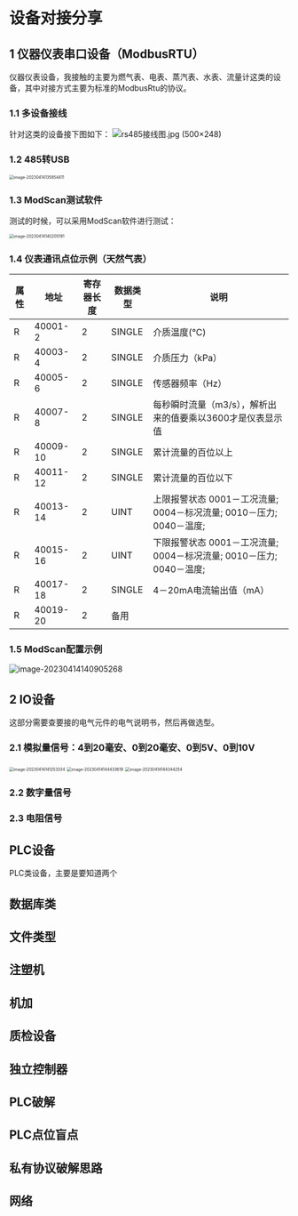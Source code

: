 # 设备对接分享

## 1 仪器仪表串口设备（ModbusRTU）

​	仪器仪表设备，我接触的主要为燃气表、电表、蒸汽表、水表、流量计这类的设备，其中对接方式主要为标准的ModbusRtu的协议。

### 1.1 多设备接线

针对这类的设备接下图如下：
![rs485接线图.jpg (500×248)](Imag\rs485接线图.jpg?lastModify=1681451594)

### 1.2 485转USB



<img src="Imag\image-20230414135854411.png" alt="image-20230414135854411" style="zoom:50%;" />



### 1.3 ModScan测试软件

测试的时候，可以采用ModScan软件进行测试：

<img src="Imag\image-20230414140205191.png" alt="image-20230414140205191" style="zoom:50%;" />

### 1.4 仪表通讯点位示例（天然气表）

| 属性 | 地址     | 寄存器长度 | 数据类型 | 说明                                                         |
| ---- | -------- | ---------- | -------- | ------------------------------------------------------------ |
| R    | 40001-2  | 2          | SINGLE   | 介质温度(℃)                                                  |
| R    | 40003-4  | 2          | SINGLE   | 介质压力（kPa）                                              |
| R    | 40005-6  | 2          | SINGLE   | 传感器频率（Hz）                                             |
| R    | 40007-8  | 2          | SINGLE   | 每秒瞬时流量（m3/s），解析出来的值要乘以3600才是仪表显示值   |
| R    | 40009-10 | 2          | SINGLE   | 累计流量的百位以上                                           |
| R    | 40011-12 | 2          | SINGLE   | 累计流量的百位以下                                           |
| R    | 40013-14 | 2          | UINT     | 上限报警状态     0001－工况流量;   0004－标况流量;  0010－压力;  0040－温度; |
| R    | 40015-16 | 2          | UINT     | 下限报警状态     0001－工况流量;   0004－标况流量;  0010－压力;  0040－温度; |
| R    | 40017-18 | 2          | SINGLE   | 4－20mA电流输出值（mA）                                      |
| R    | 40019-20 | 2          | 备用     |                                                              |

### 1.5 ModScan配置示例

![image-20230414140905268](Imag\image-20230414140905268.png)

## 2 IO设备

这部分需要查要接的电气元件的电气说明书，然后再做选型。

### 2.1 模拟量信号：4到20毫安、0到20毫安、0到5V、0到10V

<img src="Imag\image-20230414141253334.png" alt="image-20230414141253334" style="zoom:50%;" />

<img src="Imag\image-20230414144433619.png" alt="image-20230414144433619" style="zoom:50%;" />

<img src="Imag\image-20230414144344254.png" alt="image-20230414144344254" style="zoom:50%;" />



### 2.2 数字量信号



### 2.3 电阻信号



## PLC设备

PLC类设备，主要是要知道两个

## 数据库类

## 文件类型

## 注塑机

## 机加

## 质检设备

## 独立控制器

## PLC破解

## PLC点位盲点

## 私有协议破解思路

## 网络

